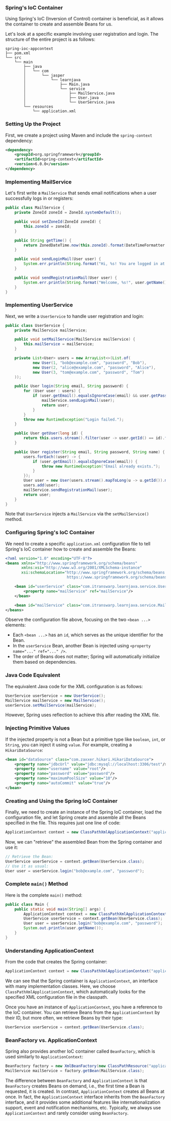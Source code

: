 ### Spring's IoC Container

Using Spring's IoC (Inversion of Control) container is beneficial, as it allows the container to create and assemble Beans for us. 

Let's look at a specific example involving user registration and login. The structure of the entire project is as follows:

```
spring-ioc-appcontext
├── pom.xml
└── src
    └── main
        ├── java
        │   └── com
        │       └── jasper
        │           └── learnjava
        │               ├── Main.java
        │               └── service
        │                   ├── MailService.java
        │                   ├── User.java
        │                   └── UserService.java
        └── resources
            └── application.xml
```

### Setting Up the Project

First, we create a project using Maven and include the `spring-context` dependency:

```xml
<dependency>
    <groupId>org.springframework</groupId>
    <artifactId>spring-context</artifactId>
    <version>6.0.0</version>
</dependency>
```

### Implementing MailService

Let's first write a `MailService` that sends email notifications when a user successfully logs in or registers:

```java
public class MailService {
    private ZoneId zoneId = ZoneId.systemDefault();

    public void setZoneId(ZoneId zoneId) {
        this.zoneId = zoneId;
    }

    public String getTime() {
        return ZonedDateTime.now(this.zoneId).format(DateTimeFormatter.ISO_ZONED_DATE_TIME);
    }

    public void sendLoginMail(User user) {
        System.err.println(String.format("Hi, %s! You are logged in at %s", user.getName(), getTime()));
    }

    public void sendRegistrationMail(User user) {
        System.err.println(String.format("Welcome, %s!", user.getName()));
    }
}
```

### Implementing UserService

Next, we write a `UserService` to handle user registration and login:

```java
public class UserService {
    private MailService mailService;

    public void setMailService(MailService mailService) {
        this.mailService = mailService;
    }

    private List<User> users = new ArrayList<>(List.of(
            new User(1, "bob@example.com", "password", "Bob"),
            new User(2, "alice@example.com", "password", "Alice"),
            new User(3, "tom@example.com", "password", "Tom")
    ));

    public User login(String email, String password) {
        for (User user : users) {
            if (user.getEmail().equalsIgnoreCase(email) && user.getPassword().equals(password)) {
                mailService.sendLoginMail(user);
                return user;
            }
        }
        throw new RuntimeException("Login failed.");
    }

    public User getUser(long id) {
        return this.users.stream().filter(user -> user.getId() == id).findFirst().orElseThrow();
    }

    public User register(String email, String password, String name) {
        users.forEach((user) -> {
            if (user.getEmail().equalsIgnoreCase(email)) {
                throw new RuntimeException("Email already exists.");
            }
        });
        User user = new User(users.stream().mapToLong(u -> u.getId()).max().getAsLong() + 1, email, password, name);
        users.add(user);
        mailService.sendRegistrationMail(user);
        return user;
    }
}
```

Note that `UserService` injects a `MailService` via the `setMailService()` method.

### Configuring Spring's IoC Container

We need to create a specific `application.xml` configuration file to tell Spring's IoC container how to create and assemble the Beans:

```xml
<?xml version="1.0" encoding="UTF-8"?>
<beans xmlns="http://www.springframework.org/schema/beans"
       xmlns:xsi="http://www.w3.org/2001/XMLSchema-instance"
       xsi:schemaLocation="http://www.springframework.org/schema/beans
                           https://www.springframework.org/schema/beans/spring-beans.xsd">

    <bean id="userService" class="com.itranswarp.learnjava.service.UserService">
        <property name="mailService" ref="mailService"/>
    </bean>

    <bean id="mailService" class="com.itranswarp.learnjava.service.MailService"/>
</beans>
```

Observe the configuration file above, focusing on the two `<bean ...>` elements:

- Each `<bean ...>` has an `id`, which serves as the unique identifier for the Bean.
- In the `userService` Bean, another Bean is injected using `<property name="..." ref="..." />`.
- The order of Beans does not matter; Spring will automatically initialize them based on dependencies.

### Java Code Equivalent

The equivalent Java code for the XML configuration is as follows:

```java
UserService userService = new UserService();
MailService mailService = new MailService();
userService.setMailService(mailService);
```

However, Spring uses reflection to achieve this after reading the XML file.

### Injecting Primitive Values

If the injected property is not a Bean but a primitive type like `boolean`, `int`, or `String`, you can inject it using `value`. For example, creating a `HikariDataSource`:

```xml
<bean id="dataSource" class="com.zaxxer.hikari.HikariDataSource">
    <property name="jdbcUrl" value="jdbc:mysql://localhost:3306/test"/>
    <property name="username" value="root"/>
    <property name="password" value="password"/>
    <property name="maximumPoolSize" value="10"/>
    <property name="autoCommit" value="true"/>
</bean>
```

### Creating and Using the Spring IoC Container

Finally, we need to create an instance of the Spring IoC container, load the configuration file, and let Spring create and assemble all the Beans specified in the file. This requires just one line of code:

```java
ApplicationContext context = new ClassPathXmlApplicationContext("application.xml");
```

Now, we can "retrieve" the assembled Bean from the Spring container and use it:

```java
// Retrieve the Bean:
UserService userService = context.getBean(UserService.class);
// Use it as usual:
User user = userService.login("bob@example.com", "password");
```

### Complete `main()` Method

Here is the complete `main()` method:

```java
public class Main {
    public static void main(String[] args) {
        ApplicationContext context = new ClassPathXmlApplicationContext("application.xml");
        UserService userService = context.getBean(UserService.class);
        User user = userService.login("bob@example.com", "password");
        System.out.println(user.getName());
    }
}
```

### Understanding ApplicationContext

From the code that creates the Spring container:

```java
ApplicationContext context = new ClassPathXmlApplicationContext("application.xml");
```

We can see that the Spring container is `ApplicationContext`, an interface with many implementation classes. Here, we choose `ClassPathXmlApplicationContext`, which automatically looks for the specified XML configuration file in the classpath.

Once you have an instance of `ApplicationContext`, you have a reference to the IoC container. You can retrieve Beans from the `ApplicationContext` by their ID, but more often, we retrieve Beans by their type:

```java
UserService userService = context.getBean(UserService.class);
```

### BeanFactory vs. ApplicationContext

Spring also provides another IoC container called `BeanFactory`, which is used similarly to `ApplicationContext`:

```java
BeanFactory factory = new XmlBeanFactory(new ClassPathResource("application.xml"));
MailService mailService = factory.getBean(MailService.class);
```

The difference between `BeanFactory` and `ApplicationContext` is that `BeanFactory` creates Beans on demand, i.e., the first time a Bean is requested, it is created. In contrast, `ApplicationContext` creates all Beans at once. In fact, the `ApplicationContext` interface inherits from the `BeanFactory` interface, and it provides some additional features like internationalization support, event and notification mechanisms, etc. Typically, we always use `ApplicationContext` and rarely consider using `BeanFactory`.
